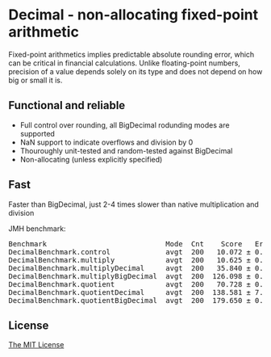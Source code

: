 # Decimal - non-allocating fixed-point arithmetic

Fixed-point arithmetics implies predictable absolute rounding error, which can be critical in financial calculations.
Unlike floating-point numbers, precision of a value depends solely on its type and does not depend on how big or small it is.

## Functional and reliable
- Full control over rounding, all BigDecimal rodunding modes are supported
- NaN support to indicate overflows and division by 0
- Thouroughly unit-tested and random-tested against BigDecimal
- Non-allocating (unless explicitly specified)

## Fast
Faster than BigDecimal, just 2-4 times slower than native multiplication and division

JMH benchmark:
<pre>
Benchmark                            Mode  Cnt    Score   Error  Units
DecimalBenchmark.control             avgt  200   10.072 ± 0.074  ns/op
DecimalBenchmark.multiply            avgt  200   10.625 ± 0.142  ns/op
DecimalBenchmark.multiplyDecimal     avgt  200   35.840 ± 0.121  ns/op
DecimalBenchmark.multiplyBigDecimal  avgt  200  126.098 ± 0.408  ns/op
DecimalBenchmark.quotient            avgt  200   70.728 ± 0.230  ns/op
DecimalBenchmark.quotientDecimal     avgt  200  138.581 ± 7.102  ns/op
DecimalBenchmark.quotientBigDecimal  avgt  200  179.650 ± 0.849  ns/op
</pre>

## License

[The MIT License](https://opensource.org/licenses/MIT)
